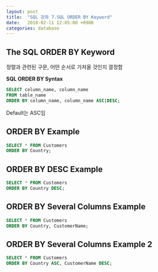 ```yaml
---
layout: post
title:  "SQL 강좌 7.SQL ORDER BY Keyword"
date:   2018-02-11 12:05:00 +0900
categories: database
---
```


## The SQL ORDER BY Keyword

정렬과 관련된 구문, 어떤 순서로 가져올 것인지 결정함

**SQL ORDER BY Syntax**

```sql
SELECT column_name, column_name
FROM table_name
ORDER BY column_name, column_name ASC|DESC;
```

Default는 ASC임

## ORDER BY Example

```sql
SELECT * FROM Customers
ORDER BY Country;
```

## ORDER BY DESC Example

```sql
SELECT * FROM Customers
ORDER BY Country DESC;
```

## ORDER BY Several Columns Example

```sql
SELECT * FROM Customers
ORDER BY Country, CustomerName;
```

## ORDER BY Several Columns Example 2

```sql
SELECT * FROM Customers
ORDER BY Country ASC, CustomerName DESC;
```